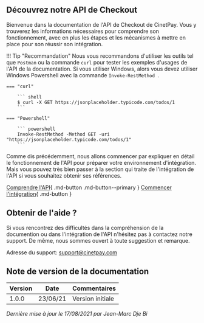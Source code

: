## Découvrez notre API de Checkout

Bienvenue dans la documentation de l'API de Checkout de CinetPay. Vous y trouverez les informations nécessaires pour comprendre son fonctionnement, avec en plus les étapes et les mécanismes à mettre en place pour son réussir son intégration. 

!!! Tip "Recommandation"
    Nous vous recommandons d'utiliser les outils tel que `Postman` ou la commande `curl` pour tester les exemples d'usages de l'API de la documentation. Si vous utiliser Windows, alors vous devez utiliser Windows Powershell avec la commande `Invoke-RestMethod `.

    === "curl"

        ``` shell
        $ curl -X GET https://jsonplaceholder.typicode.com/todos/1
        ```

    === "Powershell"

        ``` powershell
        Invoke-RestMethod -Method GET -uri "https://jsonplaceholder.typicode.com/todos/1"
        ```

Comme dis précédemment, nous allons commencer par expliquer en détail le fonctionnement de l'API pour préparer votre environnement d'intégration. Mais vous pouvez très bien passer à la section qui traite de l'intégration de l'API si vous souhaitez obtenir ses références.

[Comprendre l'API](/l'api-de-checkout){ .md-button .md-button--primary } [Commencer l'intégration](/integration){ .md-button }

## Obtenir de l'aide ?

Si vous rencontrez des difficultés dans la compréhension de la documention ou dans l'intégration de l'API n'hésitez pas à contactez notre support. De même, nous sommes ouvert à toute suggestion et remarque.

Adresse du support: [support@cinetpay.com](mailto:support@cinetpay.com)

## Note de version de la documentation

| Version | Date     | Commentaires     |
|---------|----------|------------------|
| 1.0.0   | 23/06/21 | Version initiale |

*Dernière mise à jour le 17/08/2021 par Jean-Marc Dje Bi*